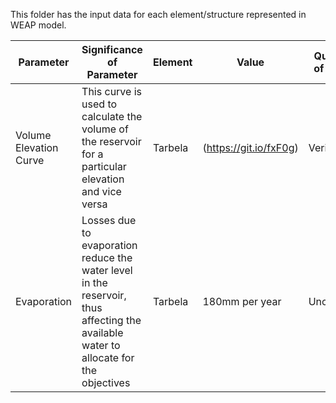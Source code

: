 This folder has the input data for each element/structure represented in WEAP model.

Parameter | Significance of Parameter | Element | Value | Quality of Data | Required Data
--- | --- | --- | --- | --- | ---|
Volume Elevation Curve | This curve is used to calculate the volume of the reservoir for a particular elevation and vice versa | Tarbela |(https://git.io/fxF0g) | Verified | As it is
Evaporation | Losses due to evaporation reduce the water level in the reservoir, thus affecting the available water to allocate for the objectives | Tarbela | 180mm per year| Uncertain | Detailed Time series data is required which is missing in the WEAP model
